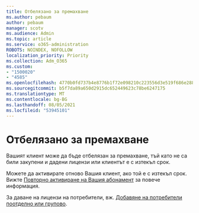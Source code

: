 ```yaml
---
title: Отбелязано за премахване
ms.author: pebaum
author: pebaum
manager: scotv
ms.audience: Admin
ms.topic: article
ms.service: o365-administration
ROBOTS: NOINDEX, NOFOLLOW
localization_priority: Priority
ms.collection: Adm_O365
ms.custom:
- "1500020"
- "4585"
ms.openlocfilehash: 4770b0fd737b4e8776b1f72e098210c223556d3e519f686e2881fa94e84748d1
ms.sourcegitcommit: b5f7da89a650d2915dc652449623c78be6247175
ms.translationtype: MT
ms.contentlocale: bg-BG
ms.lasthandoff: 08/05/2021
ms.locfileid: "53945101"
---
```

# <a name="marked-for-removal"></a>Отбелязано за премахване

Вашият клиент може да бъде отбелязан за премахване, тъй като не са били закупени и дадени лицензи или клиентът е с изтекъл срок. 

Можете да активирате отново Вашия клиент, ако той е с изтекъл срок. Вижте [Повторно активиране на Вашия абонамент](https://docs.microsoft.com/microsoft-365/commerce/subscriptions/reactivate-your-subscription?view=o365-worldwide) за повече информация.

За даване на лицензи на потребители, вж. [Добавяне на потребители поотделно или групово](https://support.office.com/article/Assign-or-remove-licenses-for-Office-365-for-business-997596b5-4173-4627-b915-36abac6786dc).
